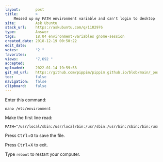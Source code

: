 ```yaml
---
layout:       post
title:        >
    Messed up my PATH environment variable and can't login to desktop
site:         Ask Ubuntu
stack_url:    https://askubuntu.com/q/1102976
type:         Answer
tags:         18.04 environment-variables gnome-session
created_date: 2018-12-19 00:50:22
edit_date:    
votes:        "2 "
favorites:    
views:        "7,692 "
accepted:     
uploaded:     2022-01-14 19:59:53
git_md_url:   https://github.com/pippim/pippim.github.io/blob/main/_posts/2018/2018-12-19-Messed-up-my-PATH-environment-variable-and-can^t-login-to-desktop.md
toc:          false
navigation:   false
clipboard:    false
---
```


Enter this command:

``` 
nano /etc/environment

```

Make the first line read:

``` 
PATH="/usr/local/sbin:/usr/local/bin:/usr/sbin:/usr/bin:/sbin:/bin:/usr/games:/usr/local/games:/snap/bin:"

```

Press <kbd>Ctrl</kbd>+<kbd>O</kbd> to save the file.

Press <kbd>Ctrl</kbd>+<kbd>X</kbd> to exit.

Type `reboot` to restart your computer.
